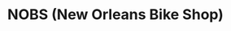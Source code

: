 ---
title: "NOBS (New Orleans Bike Shop)"
url: /new-orleans/nobs-new-orleans-bike-shop/
shop: Fahrrad
---